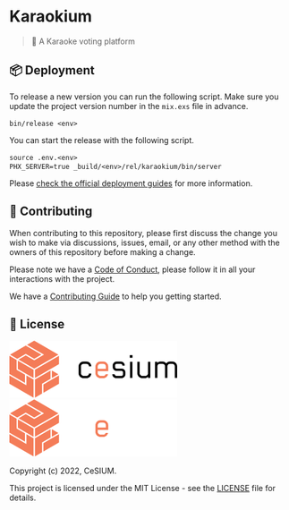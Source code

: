 [contributing]: CONTRIBUTING.md
[code_of_conduct]: CODE_OF_CONDUCT.md
[license]: LICENSE.txt

# Karaokium

> 🎤 A Karaoke voting platform

## 📦 Deployment

To release a new version you can run the following script. Make sure you
update the project version number in the `mix.exs` file in advance.

```
bin/release <env>
```

You can start the release with the following script.

```
source .env.<env>
PHX_SERVER=true _build/<env>/rel/karaokium/bin/server
```

Please [check the official deployment
guides](https://hexdocs.pm/phoenix/deployment.html) for more information.

## 🤝 Contributing

When contributing to this repository, please first discuss the change you wish
to make via discussions, issues, email, or any other method with the owners of this
repository before making a change.

Please note we have a [Code of Conduct](CODE_OF_CONDUCT.md), please follow it
in all your interactions with the project.

We have a [Contributing Guide][contributing] to help you getting started.

## 📝 License

<img src=".github/brand/cesium-DARK.svg#gh-light-mode-only" width="300">
<img src=".github/brand/cesium-LIGHT.svg#gh-dark-mode-only" width="300">

Copyright (c) 2022, CeSIUM.

This project is licensed under the MIT License - see the [LICENSE][license]
file for details.

